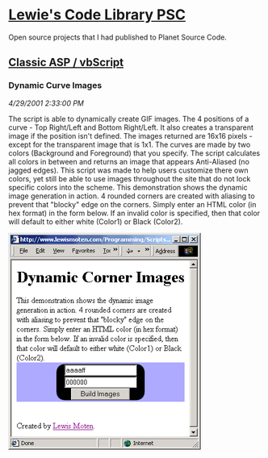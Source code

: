 # [Lewie's Code Library PSC](../../README.md)

Open source projects that I had published to Planet Source Code.

## [Classic ASP / vbScript](../README.md)

### Dynamic Curve Images

*4/29/2001 2:33:00 PM*

The script is able to dynamically create GIF images. The 4 positions of a curve - Top Right/Left and Bottom Right/Left. It also creates a transparent image if the position isn't defined. The images returned are 16x16 pixels - except for the transparent image that is 1x1. The curves are made by two colors (Background and Foreground) that you specify. The script calculates all colors in between and returns an image that appears Anti-Aliased (no jagged edges). This script was made to help users customize there own colors, yet still be able to use images throughout the site that do not lock specific colors into the scheme. This demonstration shows the dynamic image generation in action. 4 rounded corners are created with aliasing to prevent that "blocky" edge on the corners. Simply enter an HTML color (in hex format) in the form below. If an invalid color is specified, then that color will default to either white (Color1) or Black (Color2).

![Screenshot of Dynamic Curve Images](./screenshot.gif)




